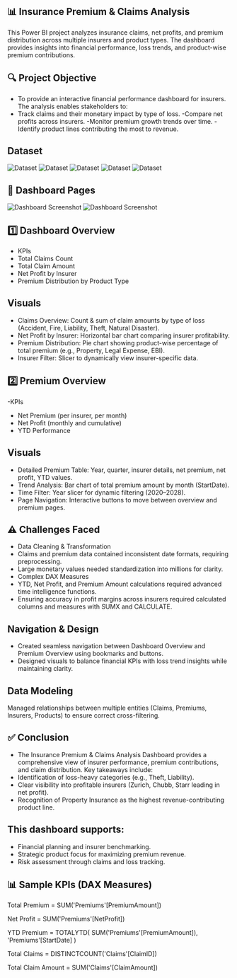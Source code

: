 ## 📊 Insurance Premium & Claims Analysis 
This Power BI project analyzes insurance claims, net profits, and premium distribution across multiple insurers and product types. The dashboard provides insights into financial performance, loss trends, and product-wise premium contributions.

## 🔍 Project Objective
- To provide an interactive financial performance dashboard for insurers. The analysis enables stakeholders to:
- Track claims and their monetary impact by type of loss.
-Compare net profits across insurers.
-Monitor premium growth trends over time.
-Identify product lines contributing the most to revenue.

## Dataset
![Dataset](Account_Table)
![Dataset](Policy_Table)
![Dataset](Insurer_Table)
![Dataset](Product_Table)
![Dataset](Premium_Commision_Table)

## 📂 Dashboard Pages
![Dashboard Screenshot](Report-page-1)
![Dashboard Screenshot](Report-page-2)

## 1️⃣ Dashboard Overview
- KPIs
- Total Claims Count
- Total Claim Amount
- Net Profit by Insurer
- Premium Distribution by Product Type

## Visuals
- Claims Overview: Count & sum of claim amounts by type of loss (Accident, Fire, Liability, Theft, Natural Disaster).
- Net Profit by Insurer: Horizontal bar chart comparing insurer profitability.
- Premium Distribution: Pie chart showing product-wise percentage of total premium (e.g., Property, Legal Expense, EBI).
- Insurer Filter: Slicer to dynamically view insurer-specific data.

## 2️⃣ Premium Overview
-KPIs
- Net Premium (per insurer, per month)
- Net Profit (monthly and cumulative)
- YTD Performance

## Visuals
- Detailed Premium Table: Year, quarter, insurer details, net premium, net profit, YTD values.
- Trend Analysis: Bar chart of total premium amount by month (StartDate).
- Time Filter: Year slicer for dynamic filtering (2020–2028).
- Page Navigation: Interactive buttons to move between overview and premium pages.

## ⚠️ Challenges Faced
- Data Cleaning & Transformation
- Claims and premium data contained inconsistent date formats, requiring preprocessing.
- Large monetary values needed standardization into millions for clarity.
- Complex DAX Measures
- YTD, Net Profit, and Premium Amount calculations required advanced time intelligence functions.
- Ensuring accuracy in profit margins across insurers required calculated columns and measures with SUMX and CALCULATE.

## Navigation & Design
- Created seamless navigation between Dashboard Overview and Premium Overview using bookmarks and buttons.
- Designed visuals to balance financial KPIs with loss trend insights while maintaining clarity.

## Data Modeling
Managed relationships between multiple entities (Claims, Premiums, Insurers, Products) to ensure correct cross-filtering.

## ✅ Conclusion
- The Insurance Premium & Claims Analysis Dashboard provides a comprehensive view of insurer performance, premium contributions, and claim distribution. Key takeaways include:
- Identification of loss-heavy categories (e.g., Theft, Liability).
- Clear visibility into profitable insurers (Zurich, Chubb, Starr leading in net profit).
- Recognition of Property Insurance as the highest revenue-contributing product line.

## This dashboard supports:
- Financial planning and insurer benchmarking.
- Strategic product focus for maximizing premium revenue.
- Risk assessment through claims and loss tracking.

## 📊 Sample KPIs (DAX Measures)
Total Premium = SUM('Premiums'[PremiumAmount])

Net Profit = SUM('Premiums'[NetProfit])

YTD Premium = 
TOTALYTD(
    SUM('Premiums'[PremiumAmount]),
    'Premiums'[StartDate]
)

Total Claims = DISTINCTCOUNT('Claims'[ClaimID])

Total Claim Amount = SUM('Claims'[ClaimAmount])
